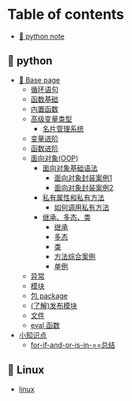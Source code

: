 # Table of contents

* [🥨 python note](README.md)

## 🥭 python

* [🍑 Base page](<README (2) (1).md>)
  * [循环语句](<README (2).md>)
  * [函数基础](python/zong-shu/han-shu-ji-chu.md)
  * [内置函数](python/base-page/nei-zhi-han-shu.md)
  * [高级变量类型](python/zong-shu/gao-ji-bian-liang-lei-xing.md)
    * [名片管理系统](python/base-page/gao-ji-bian-liang-lei-xing/ming-pian-guan-li-xi-tong.md)
  * [变量进阶](python/base-page/bian-liang-jin-jie.md)
  * [函数进阶](python/base-page/han-shu-jin-jie.md)
  * [面向对象(OOP)](python/base-page/mian-xiang-dui-xiang-oop/README.md)
    * [面向对象基础语法](python/base-page/mian-xiang-dui-xiang-oop/mian-xiang-dui-xiang-ji-chu-yu-fa/README.md)
      * [面向对象封装案例1](python/base-page/mian-xiang-dui-xiang-oop/mian-xiang-dui-xiang-ji-chu-yu-fa/mian-xiang-dui-xiang-feng-zhuang-an-li-1.md)
      * [面向对象封装案例2](python/base-page/mian-xiang-dui-xiang-oop/mian-xiang-dui-xiang-ji-chu-yu-fa/mian-xiang-dui-xiang-feng-zhuang-an-li-2.md)
    * [私有属性和私有方法](python/base-page/mian-xiang-dui-xiang-oop/si-you-shu-xing-he-si-you-fang-fa/README.md)
      * [如何调用私有方法](python/base-page/mian-xiang-dui-xiang-oop/si-you-shu-xing-he-si-you-fang-fa/ru-he-tiao-yong-si-you-fang-fa.md)
    * [继承、多态、类](python/base-page/mian-xiang-dui-xiang-oop/ji-cheng-duo-tai-lei/README.md)
      * [继承](python/base-page/mian-xiang-dui-xiang-oop/ji-cheng-duo-tai-lei/ji-cheng.md)
      * [多态](python/base-page/mian-xiang-dui-xiang-oop/ji-cheng-duo-tai-lei/duo-tai.md)
      * [类](python/base-page/mian-xiang-dui-xiang-oop/ji-cheng-duo-tai-lei/lei.md)
      * [方法综合案例](python/base-page/mian-xiang-dui-xiang-oop/ji-cheng-duo-tai-lei/fang-fa-zong-he-an-li.md)
      * [单例](python/base-page/mian-xiang-dui-xiang-oop/ji-cheng-duo-tai-lei/dan-li.md)
  * [异常](python/base-page/yi-chang.md)
  * [模块](python/base-page/mo-kuai.md)
  * [包 package](python/base-page/bao-package.md)
  * [(了解)发布模块](python/base-page/le-jie-fa-bu-mo-kuai.md)
  * [文件](python/base-page/wen-jian.md)
  * [eval 函数](python/base-page/eval-han-shu.md)
* [小知识点](python/xiao-zhi-shi-dian/README.md)
  * [for-if-and-or-is-in-==总结](python/xiao-zhi-shi-dian/forifandorisin-zong-jie.md)

## 🍐 Linux

* [linux](<README (1).md>)
